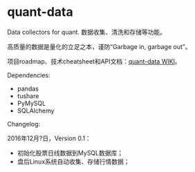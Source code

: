 # quant-data

Data collectors for quant. 数据收集、清洗和存储等功能。

高质量的数据是量化的立足之本，谨防“Garbage in, garbage out”。

项目roadmap、技术cheatsheet和API文档：[quant-data WIKI](https://github.com/X0Leon/quant-data/wiki)。

Dependencies:

* pandas
* tushare
* PyMySQL
* SQLAlchemy

Changelog:

2016年12月?日，Version 0.1：

* 初始化股票日线数据到MySQL数据库；
* 盘后Linux系统自动收集、存储行情数据；